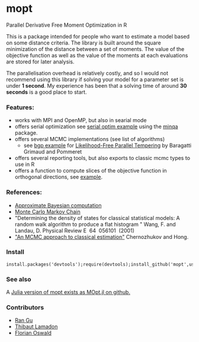 mopt
====

Parallel Derivative Free Moment Optimization in R

This is a package intended for people who want to estimate a model based on some distance criteria. The library is built around the square minimization of the distance between a set of moments. The value of the objective function as well as the value of the moments at each evaluations are stored for later analysis. 

The parallelisation overhead is relatively costly, and so I would not recommend using this library if solving your model for a parameter set is under __1 second__. My experience has been that a solving time of around __30 seconds__ is a good place to start.

### Features:

 - works with MPI and OpenMP, but also in searial mode
 - offers serial optimization see [serial optim example](https://github.com/tlamadon/mopt/blob/master/examples/example-serial-optim.r) using the [minqa](http://cran.r-project.org/web/packages/minqa/index.html) package.
 - offers several MCMC implementations (see list of algorithms)
   - see [bgp example](https://github.com/tlamadon/mopt/blob/master/examples/example-bgp.r) for [Likelihood-Free Parallel Tempering](http://arxiv.org/abs/1108.3423)  by  Baragatti Grimaud and Pommeret 
 - offers several reporting tools, but also exports to classic mcmc types to use in R
 - offers a function to compute slices of the objective function in orthogonal directions, see [example](https://github.com/tlamadon/mopt/blob/master/examples/example-slices.r).

### References:

 - [Approximate Bayesian computation](http://en.wikipedia.org/wiki/Approximate_Bayesian_computation)
 - [Monte Carlo Markov Chain](http://en.wikipedia.org/wiki/Markov_chain_Monte_Carlo)
 - "Determining the density of states for classical statistical models: A random walk algorithm to produce a flat histogram "
Wang, F. and Landau, D. Physical Review E  64  056101  (2001)
 - ["An MCMC approach to classical estimation"](http://papers.ssrn.com/sol3/papers.cfm?abstract_id=420371) Chernozhukov and Hong.
 
### Install

    install.packages('devtools');require(devtools);install_github('mopt',user='tlamadon')

### See also

A [Julia version of mopt exists as MOpt.jl on github.](https://github.com/floswald/MOpt.jl)

### Contributors

 - [Ran Gu](https://github.com/lionup)
 - [Thibaut Lamadon](https://github.com/tlamadon)
 - [Florian Oswald](https://github.com/floswald)
